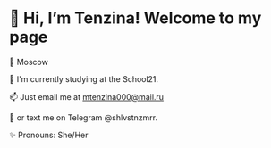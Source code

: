 # 👋 Hi, I’m Tenzina! Welcome to my page

📍 Moscow

🌱 I'm currently studying at the School21.

📫 Just email me at mtenzina000@mail.ru

💬 or text me on Telegram @shlvstnzmrr.

✨ Pronouns: She/Her
